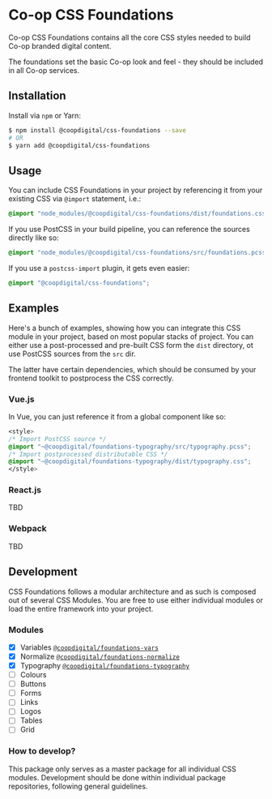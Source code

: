 # Co-op CSS Foundations
Co-op CSS Foundations contains all the core CSS styles needed to build Co-op branded digital content.

The foundations set the basic Co-op look and feel - they should be included in all Co-op services.

## Installation
Install via `npm` or Yarn:
```bash
$ npm install @coopdigital/css-foundations --save
# OR
$ yarn add @coopdigital/css-foundations
```

## Usage
You can include CSS Foundations in your project by referencing it from your existing CSS via `@import` statement, i.e.:
```css
@import "node_modules/@coopdigital/css-foundations/dist/foundations.css";
```

If you use PostCSS in your build pipeline, you can reference the sources directly like so:
```css
@import "node_modules/@coopdigital/css-foundations/src/foundations.pcss";
```

If you use a `postcss-import` plugin, it gets even easier:
```css
@import "@coopdigital/css-foundations";
```

## Examples
Here's a bunch of examples, showing how you can integrate this CSS module in your project, based on most popular stacks of project. You can either use a post-processed and pre-built CSS form the `dist` directory, ot use PostCSS sources from the `src` dir.

The latter have certain dependencies, which should be consumed by your frontend toolkit to postprocess the CSS correctly.

### Vue.js
In Vue, you can just reference it from a global component like so:
```css
<style>
/* Import PostCSS source */
@import "~@coopdigital/foundations-typography/src/typography.pcss";
/* Import postprocessed distributable CSS */
@import "~@coopdigital/foundations-typography/dist/typography.css";
</style>
```

### React.js
TBD

### Webpack
TBD

## Development
CSS Foundations follows a modular architecture and as such is composed out of several CSS Modules. You are free to use either individual modules or load the entire framework into your project.

### Modules
- [x] Variables [`@coopdigital/foundations-vars`](https://github.com/coopdigital/foundations-vars)
- [x] Normalize [`@coopdigital/foundations-normalize`](https://github.com/coopdigital/foundations-normalize)
- [x] Typography [`@coopdigital/foundations-typography`](https://github.com/coopdigital/foundations-typography)
- [ ] Colours
- [ ] Buttons
- [ ] Forms
- [ ] Links
- [ ] Logos
- [ ] Tables
- [ ] Grid

### How to develop?
This package only serves as a master package for all individual CSS modules. Development should be done within individual package repositories, following general guidelines.
